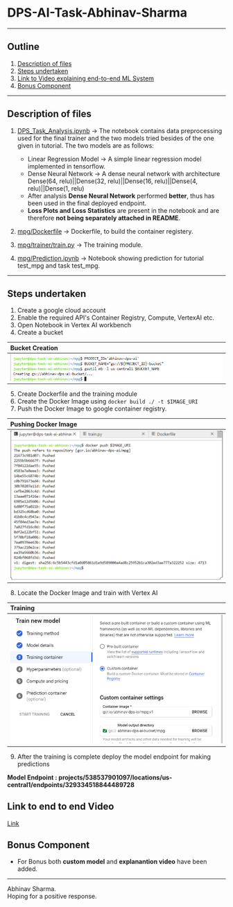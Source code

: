 # DPS-AI-Task-Abhinav-Sharma
---

## Outline
1. [Description of files](#description-of-files)
2. [Steps undertaken](#steps-undertaken)
3. [Link to Video explaining end-to-end ML System](#link-to-end-to-end-video)
4. [Bonus Component](#bonus-component)

---

## Description of files
1. [DPS_Task_Analysis.ipynb](https://github.com/AbhinavS99/DPS-AI-Task-Abhinav-Sharma/blob/main/DPS_Task_Analysis.ipynb) &#8594; The notebook contains data preprocessing used for the final trainer and the two models tried besides of the one given in tutorial. The two models are as follows:
    *  Linear Regression Model &#8594; A simple linear regression model implemented in tensorflow.
    *  Dense Neural Network &#8594; A dense neural network with architecture Dense(64, relu)||Dense(32, relu)||Dense(16, relu)||Dense(4, relu)||Dense(1, relu)
    *  After analysis **Dense Neural Network** performed **better**, thus has been used in the final deployed endpoint.
    *  **Loss Plots and Loss Statistics** are present in the notebook and are therefore **not being separately attached in README**.
  
2. [mpg/Dockerfile](https://github.com/AbhinavS99/DPS-AI-Task-Abhinav-Sharma/blob/main/mpg/Dockerfile) &#8594; Dockerfile, to build the container registery.

3. [mpg/trainer/train.py](https://github.com/AbhinavS99/DPS-AI-Task-Abhinav-Sharma/blob/main/mpg/trainer/train.py) &#8594; The training module.

4. [mpg/Prediction.ipynb]() &#8594; Notebook showing prediction for tutorial test_mpg and task test_mpg.


---

## Steps undertaken
1. Create a google cloud account
2. Enable the required API's Container Registry, Compute, VertexAI etc.
3. Open Notebook in Vertex AI workbench
4. Create a bucket

Bucket Creation|
:------|
![](https://github.com/AbhinavS99/DPS-AI-Task-Abhinav-Sharma/blob/main/images/creating_bucket.png)|

5. Create Dockerfile and the training module
6. Create the Docker Image using ```docker build ./ -t $IMAGE_URI ```
7. Push the Docker Image to google container registry.

Pushing Docker Image|
:------|
![](https://github.com/AbhinavS99/DPS-AI-Task-Abhinav-Sharma/blob/main/images/pushing_docker_image.png)|

8. Locate the Docker Image and train with Vertex AI 

Training|
:----------|
![](https://github.com/AbhinavS99/DPS-AI-Task-Abhinav-Sharma/blob/main/images/training.png)|

9. After the training is complete deploy the model endpoint for making predictions

**Model Endpoint : projects/538537901097/locations/us-central1/endpoints/329334518844489728**

## Link to end to end Video
[Link]()

## Bonus Component
* For Bonus both **custom model** and **explanantion video** have been added.

---

Abhinav Sharma.   
Hoping for a positive response.


